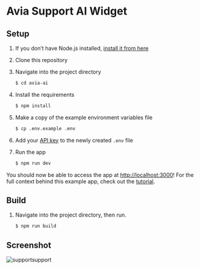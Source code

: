 # Avia Support AI Widget

## Setup

1. If you don’t have Node.js installed, [install it from here](https://nodejs.org/en/)

2. Clone this repository

3. Navigate into the project directory

   ```bash
   $ cd avia-ai
   ```

4. Install the requirements

   ```bash
   $ npm install
   ```

5. Make a copy of the example environment variables file

   ```bash
   $ cp .env.example .env
   ```

6. Add your [API key](https://beta.openai.com/account/api-keys) to the newly created `.env` file

7. Run the app

   ```bash
   $ npm run dev
   ```

You should now be able to access the app at [http://localhost:3000](http://localhost:3000)! For the full context behind this example app, check out the [tutorial](https://beta.openai.com/docs/quickstart).

## Build

1. Navigate into the project directory, then run.

   ```bash
   $ npm run build
   ```

## Screenshot

![supportsupport](https://user-images.githubusercontent.com/1255475/208821566-261586a2-465f-4fc4-b33a-c74f3777511d.jpg)
